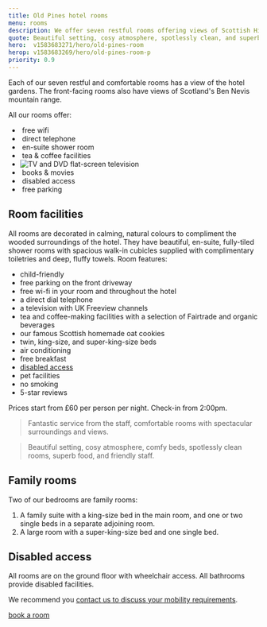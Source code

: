 ```yaml
---
title: Old Pines hotel rooms
menu: rooms
description: We offer seven restful rooms offering views of Scottish Highlands and Ben Nevis mountain range.
quote: Beautiful setting, cosy atmosphere, spotlessly clean, and superb food.
hero:  v1583683271/hero/old-pines-room
herop: v1583683269/hero/old-pines-room-p
priority: 0.9
---
```


Each of our seven restful and comfortable rooms has a view of the hotel gardens. The front-facing rooms also have views of Scotland's Ben Nevis mountain range.

All our rooms offer:

<div class="list service">
  <ul>
    <li data-revealer="zoomup">
      <img src="/images/svg/wifi.svg" data-inline="1" alt="" />
      free wifi
    </li>
    <li data-revealer="zoomup">
      <img src="/images/svg/phone.svg" data-inline="1" alt="" />
      direct telephone
    </li>
    <li data-revealer="zoomup">
      <img src="/images/svg/shower.svg" data-inline="1" alt="" />
      en-suite shower room
    </li>
    <li data-revealer="zoomup">
      <img src="/images/svg/drink.svg" data-inline="1" alt="" />
      tea &amp; coffee facilities
    </li>
    <li data-revealer="zoomup">
      <img src="/images/svg/tv.svg" data-inline="1" alt="TV and DVD" />
      flat-screen television
    </li>
    <li data-revealer="zoomup">
      <img src="/images/svg/book.svg" data-inline="1" alt="" />
      books &amp; movies
    </li>
    <li data-revealer="zoomup">
      <img src="/images/svg/wheelchair.svg" data-inline="1" alt="" />
      disabled access
    </li>
    <li data-revealer="zoomup">
      <img src="/images/svg/car.svg" data-inline="1" alt="" />
      free parking
    </li>
  </ul>
</div>


## Room facilities

All rooms are decorated in calming, natural colours to compliment the wooded surroundings of the hotel. They have beautiful, en-suite, fully-tiled shower rooms with spacious walk-in cubicles supplied with complimentary toiletries and deep, fluffy towels. Room features:

* child-friendly
* free parking on the front driveway
* free wi-fi in your room and throughout the hotel
* a direct dial telephone
* a television with UK Freeview channels
* tea and coffee-making facilities with a selection of Fairtrade and organic beverages
* our famous Scottish homemade oat cookies
* twin, king-size, and super-king-size beds
* air conditioning
* free breakfast
* [disabled access](#disabled-access)
* pet facilities
* no smoking
* 5-star reviews

Prices start from &pound;60 per person per night. Check-in from 2:00pm.

> Fantastic service from the staff, comfortable rooms with spectacular surroundings and views.

> Beautiful setting, cosy atmosphere, comfy beds, spotlessly clean rooms, superb food, and friendly staff.


## Family rooms

Two of our bedrooms are family rooms:

1. A family suite with a king-size bed in the main room, and one or two single beds in a separate adjoining room.
1. A large room with a super-king-size bed and one single bed.


## Disabled access

All rooms are on the ground floor with wheelchair access. All bathrooms provide disabled facilities.

We recommend you [contact us to discuss your mobility requirements]([root]contact/).

<a href="[book]" class="button">book a room</a>
